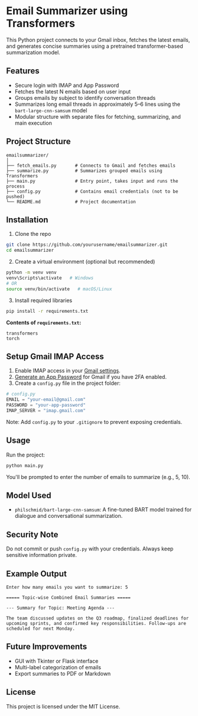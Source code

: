
# Email Summarizer using Transformers

This Python project connects to your Gmail inbox, fetches the latest emails, and generates concise summaries using a pretrained transformer-based summarization model.

## Features

- Secure login with IMAP and App Password  
- Fetches the latest N emails based on user input  
- Groups emails by subject to identify conversation threads  
- Summarizes long email threads in approximately 5–6 lines using the `bart-large-cnn-samsum` model  
- Modular structure with separate files for fetching, summarizing, and main execution

## Project Structure

```
emailsummarizer/
│
├── fetch_emails.py       # Connects to Gmail and fetches emails
├── summarize.py          # Summarizes grouped emails using Transformers
├── main.py               # Entry point, takes input and runs the process
├── config.py             # Contains email credentials (not to be pushed)
└── README.md             # Project documentation
```

## Installation

1. Clone the repo
```bash
git clone https://github.com/yourusername/emailsummarizer.git
cd emailsummarizer
```

2. Create a virtual environment (optional but recommended)
```bash
python -m venv venv
venv\Scripts\activate   # Windows
# OR
source venv/bin/activate   # macOS/Linux
```

3. Install required libraries
```bash
pip install -r requirements.txt
```

**Contents of `requirements.txt`:**
```
transformers
torch
```

## Setup Gmail IMAP Access

1. Enable IMAP access in your [Gmail settings](https://mail.google.com/mail/u/0/#settings/fwdandpop).
2. [Generate an App Password](https://myaccount.google.com/apppasswords) for Gmail if you have 2FA enabled.
3. Create a `config.py` file in the project folder:

```python
# config.py
EMAIL = "your-email@gmail.com"
PASSWORD = "your-app-password"
IMAP_SERVER = "imap.gmail.com"
```

Note: Add `config.py` to your `.gitignore` to prevent exposing credentials.

## Usage

Run the project:

```bash
python main.py
```

You'll be prompted to enter the number of emails to summarize (e.g., 5, 10).

## Model Used

- `philschmid/bart-large-cnn-samsum`: A fine-tuned BART model trained for dialogue and conversational summarization.

## Security Note

Do not commit or push `config.py` with your credentials. Always keep sensitive information private.

## Example Output

```
Enter how many emails you want to summarize: 5

===== Topic-wise Combined Email Summaries =====

--- Summary for Topic: Meeting Agenda ---

The team discussed updates on the Q3 roadmap, finalized deadlines for upcoming sprints, and confirmed key responsibilities. Follow-ups are scheduled for next Monday.
```

## Future Improvements

- GUI with Tkinter or Flask interface  
- Multi-label categorization of emails  
- Export summaries to PDF or Markdown

## License

This project is licensed under the MIT License.
